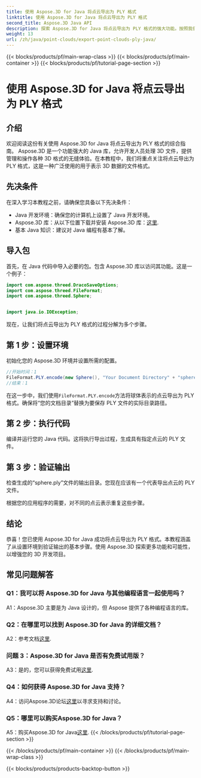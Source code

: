 ```yaml
---
title: 使用 Aspose.3D for Java 将点云导出为 PLY 格式
linktitle: 使用 Aspose.3D for Java 将点云导出为 PLY 格式
second_title: Aspose.3D Java API
description: 探索 Aspose.3D for Java 将点云导出为 PLY 格式的强大功能。按照我们的分步指南进行无缝 3D 开发。
weight: 13
url: /zh/java/point-clouds/export-point-clouds-ply-java/
---
```


{{< blocks/products/pf/main-wrap-class >}}
{{< blocks/products/pf/main-container >}}
{{< blocks/products/pf/tutorial-page-section >}}

# 使用 Aspose.3D for Java 将点云导出为 PLY 格式

## 介绍

欢迎阅读这份有关使用 Aspose.3D for Java 将点云导出为 PLY 格式的综合指南。 Aspose.3D 是一个功能强大的 Java 库，允许开发人员处理 3D 文件，提供管理和操作各种 3D 格式的无缝体验。在本教程中，我们将重点关注将点云导出为 PLY 格式，这是一种广泛使用的用于表示 3D 数据的文件格式。

## 先决条件

在深入学习本教程之前，请确保您具备以下先决条件：

- Java 开发环境：确保您的计算机上设置了 Java 开发环境。
-  Aspose.3D 库：从以下位置下载并安装 Aspose.3D 库：[这里](https://releases.aspose.com/3d/java/).
- 基本 Java 知识：建议对 Java 编程有基本了解。

## 导入包

首先，在 Java 代码中导入必要的包。包含 Aspose.3D 库以访问其功能。这是一个例子：

```java
import com.aspose.threed.DracoSaveOptions;
import com.aspose.threed.FileFormat;
import com.aspose.threed.Sphere;


import java.io.IOException;
```

现在，让我们将点云导出为 PLY 格式的过程分解为多个步骤。

## 第 1 步：设置环境

初始化您的 Aspose.3D 环境并设置所需的配置。

```java
//开始时间：1
FileFormat.PLY.encode(new Sphere(), "Your Document Directory" + "sphere.ply");
//结束：1
```

在这一步中，我们使用`FileFormat.PLY.encode`方法将球体表示的点云导出为 PLY 格式。确保将“您的文档目录”替换为要保存 PLY 文件的实际目录路径。

## 第 2 步：执行代码

编译并运行您的 Java 代码。这将执行导出过程，生成具有指定点云的 PLY 文件。

## 第 3 步：验证输出

检查生成的“sphere.ply”文件的输出目录。您现在应该有一个代表导出点云的 PLY 文件。

根据您的应用程序的需要，对不同的点云表示重复这些步骤。

## 结论

恭喜！您已使用 Aspose.3D for Java 成功将点云导出为 PLY 格式。本教程涵盖了从设置环境到验证输出的基本步骤。使用 Aspose.3D 探索更多功能和可能性，以增强您的 3D 开发项目。

## 常见问题解答

### Q1：我可以将 Aspose.3D for Java 与其他编程语言一起使用吗？

A1：Aspose.3D 主要是为 Java 设计的，但 Aspose 提供了各种编程语言的库。

### Q2：在哪里可以找到 Aspose.3D for Java 的详细文档？

 A2：参考文档[这里](https://reference.aspose.com/3d/java/).

### 问题 3：Aspose.3D for Java 是否有免费试用版？

A3：是的，您可以获得免费试用[这里](https://releases.aspose.com/).

### Q4：如何获得 Aspose.3D for Java 支持？

 A4：访问Aspose.3D论坛[这里](https://forum.aspose.com/c/3d/18)以寻求支持和讨论。

### Q5：哪里可以购买Aspose.3D for Java？

A5：购买Aspose.3D for Java[这里](https://purchase.aspose.com/buy).
{{< /blocks/products/pf/tutorial-page-section >}}

{{< /blocks/products/pf/main-container >}}
{{< /blocks/products/pf/main-wrap-class >}}

{{< blocks/products/products-backtop-button >}}

